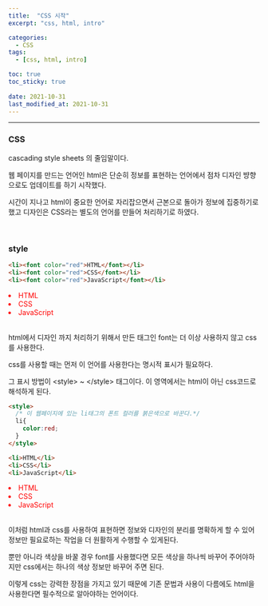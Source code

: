 ```yaml
---
title:  "CSS 시작"
excerpt: "css, html, intro"

categories:
  - CSS
tags:
  - [css, html, intro]

toc: true
toc_sticky: true
 
date: 2021-10-31 
last_modified_at: 2021-10-31
---  
```


***

### CSS

cascading style sheets 의 줄임말이다.  

웹 페이지를 만드는 언어인 html은 단순히 정보를 표현하는 언어에서 점차 디자인 뱡향으로도 업데이트를 하기 시작했다. 

시간이 지나고 html이 중요한 언어로 자리잡으면서 근본으로 돌아가 정보에 집중하기로 했고 디자인은 CSS라는 별도의 언어를 만들어 처리하기로 하였다.  

<br>

### style

```html
<li><font color="red">HTML</font></li>
<li><font color="red">CSS</font></li>
<li><font color="red">JavaScript</font></li>
```

<li><font color="red">HTML</font></li>
<li><font color="red">CSS</font></li>
<li><font color="red">JavaScript</font></li>

<br>

html에서 디자인 까지 처리하기 위해서 만든 태그인 font는 더 이상 사용하지 않고 css를 사용한다.  

css를 사용할 때는 먼저 이 언어를 사용한다는 명시적 표시가 필요하다.  

그 표시 방법이 \<style\> ~ \</style\> 태그이다. 이 영역에서는 html이 아닌 css코드로 해석하게 된다.  

```html
<style>
  /* 이 웹페이지에 있는 li태그의 폰트 컬러를 붉은색으로 바꾼다.*/
  li{
    color:red;
  }
</style>

<li>HTML</li>
<li>CSS</li>
<li>JavaScript</li>
```

<body>
<style>
  li{
    color:red;
  }
</style>

<li>HTML</li>
<li>CSS</li>
<li>JavaScript</li>
</body><br>

이처럼 html과 css를 사용하여 표현하면 정보와 디자인의 분리를 명확하게 할 수 있어 정보만 필요로하는 작업을 더 원활하게 수행할 수 있게된다.  

뿐만 아니라 색상을 바꿀 경우 font를 사용했다면 모든 색상을 하나씩 바꾸어 주어야하지만 css에서는 하나의 색상 정보만 바꾸어 주면 된다.  

이렇게 css는 강력한 장점을 가지고 있기 때문에 기존 문법과 사용이 다름에도 html을 사용한다면 필수적으로 알아야하는 언어이다.  